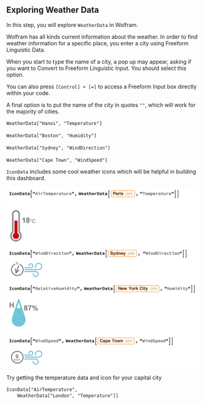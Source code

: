 ## Exploring Weather Data

In this step, you will explore `WeatherData` in Wolfram. 

Wolfram has all kinds current information about the weather. In order to find weather information for a specific place, you  enter a city using Freeform Linguistic Data.

When you start to type the name of a city, a pop up may appear, asking if you want to Convert to Freeform Linguistic Input. You should select this option.

You can also press `[Control] + [=]` to access a Freeform Input box directly within your code.

A final option is to put the name of the city in quotes `""`, which will work for the majority of cities.

```
WeatherData["Hanoi", "Temperature"]

WeatherData["Boston", "Humidity"]

WeatherData["Sydney", "WindDirection"]

WeatherData["Cape Town", "WindSpeed"]
```

`IconData` includes some cool weather icons which will be helpful in building this dashboard.

![Icon Data](images/Icons.png)

Try getting the temperature data and icon for your capital city

```
IconData["AirTemperature",
    WeatherData["London", "Temperature"]]
```

